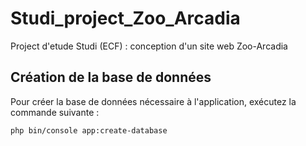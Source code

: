 # Studi_project_Zoo_Arcadia
Project d'etude Studi (ECF) : conception d'un site web Zoo-Arcadia


## Création de la base de données

Pour créer la base de données nécessaire à l'application, exécutez la commande suivante :

```bash
php bin/console app:create-database